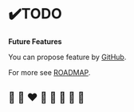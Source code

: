 # ✔️TODO

**Future Features**

You can propose feature by [GitHub](https://github.com/helvm/helvm-common/issues).

For more see [ROADMAP](../developers/ROADMAP.md).

## 🦄 🌈 ❤️ 💛 💚 💙 🤍 🖤
